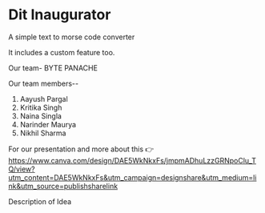 # Dit Inaugurator

A simple text to morse code converter

It includes a custom feature too.

Our team-  BYTE PANACHE

Our team members--

1. Aayush Pargal
2. Kritika Singh
3. Naina Singla
4. Narinder Maurya
5. Nikhil Sharma

For our presentation and more about this 👉
https://www.canva.com/design/DAE5WkNkxFs/jmpmADhuLzzGRNpoClu_TQ/view?utm_content=DAE5WkNkxFs&utm_campaign=designshare&utm_medium=link&utm_source=publishsharelink

Description of Idea
